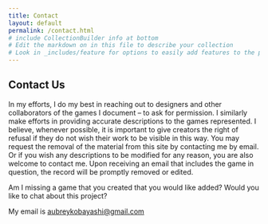 ```yaml
---
title: Contact
layout: default
permalink: /contact.html
# include CollectionBuilder info at bottom
# Edit the markdown on in this file to describe your collection
# Look in _includes/feature for options to easily add features to the page
---
```




## Contact Us

In my efforts, I do my best in reaching out to designers and other collaborators of the games I document – to ask for permission. I similarly make efforts in providing accurate descriptions to the games represented. I believe, whenever possible, it is important to give creators the right of refusal if they do not wish their work to be visible in this way. You may request the removal of the material from this site by contacting me by email. Or if you wish any descriptions to be modified for any reason, you are also welcome to contact me. Upon receiving an email that includes the game in question, the record will be promptly removed or edited.

Am I missing a game that you created that you would like added? Would you like to chat about this project? 

My email is aubreykobayashi@gmail.com 


